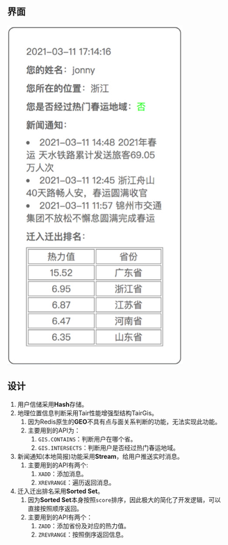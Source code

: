 ## 界面

![](../images/10/spring-migration.png)



## 设计

1. 用户信储采用**Hash**存储。
2. 地理位置信息判断采用Tair性能增强型结构TairGis。
   1. 因为Redis原生的**GEO**不具有点与面关系判断的功能，无法实现此功能。
   2. 主要用到的API为：
      1. `GIS.CONTAINS`：判断用户在哪个省。
      2. `GIS.INTERSECTS`：判断用户是否经过热门春运地域。
3. 新闻通知(本地简报)功能采用**Stream**，给用户推送实时消息。
   1. 主要用到的API有两个:
      1. `XADD`：添加消息。
      2. `XREVRANGE`：遍历返回消息。
4. 迁入迁出排名采用**Sorted Set**。
   1. 因为**Sorted Set**本身按照`score`排序，因此极大的简化了开发逻辑，可以直接按照顺序返回。
   2. 主要用到的API有两个：
      1. `ZADD`：添加省份及对应的热力值。
      2. `ZREVRANGE`：按照倒序返回信息。

